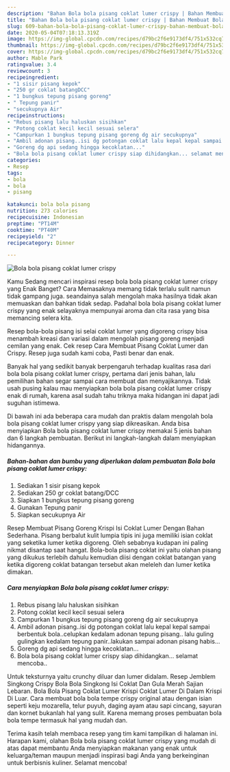 ```yaml
---
description: "Bahan Bola bola pisang coklat lumer crispy | Bahan Membuat Bola bola pisang coklat lumer crispy Yang Enak Dan Mudah"
title: "Bahan Bola bola pisang coklat lumer crispy | Bahan Membuat Bola bola pisang coklat lumer crispy Yang Enak Dan Mudah"
slug: 609-bahan-bola-bola-pisang-coklat-lumer-crispy-bahan-membuat-bola-bola-pisang-coklat-lumer-crispy-yang-enak-dan-mudah
date: 2020-05-04T07:18:13.319Z
image: https://img-global.cpcdn.com/recipes/d79bc2f6e9173df4/751x532cq70/bola-bola-pisang-coklat-lumer-crispy-foto-resep-utama.jpg
thumbnail: https://img-global.cpcdn.com/recipes/d79bc2f6e9173df4/751x532cq70/bola-bola-pisang-coklat-lumer-crispy-foto-resep-utama.jpg
cover: https://img-global.cpcdn.com/recipes/d79bc2f6e9173df4/751x532cq70/bola-bola-pisang-coklat-lumer-crispy-foto-resep-utama.jpg
author: Mable Park
ratingvalue: 3.4
reviewcount: 3
recipeingredient:
- "1 sisir pisang kepok"
- "250 gr coklat batangDCC"
- "1 bungkus tepung pisang goreng"
- " Tepung panir"
- "secukupnya Air"
recipeinstructions:
- "Rebus pisang lalu haluskan sisihkan"
- "Potong coklat kecil kecil sesuai selera"
- "Campurkan 1 bungkus tepung pisang goreng dg air secukupnya"
- "Ambil adonan pisang..isi dg potongan coklat lalu kepal kepal sampai berbentuk bola..celupkan kedalam adonan tepung pisang.. lalu guling gulingkan kedalam tepung panir..lakukan sampai adonan pisang habis..."
- "Goreng dg api sedang hingga kecoklatan..."
- "Bola bola pisang coklat lumer crispy siap dihidangkan... selamat mencoba.."
categories:
- Resep
tags:
- bola
- bola
- pisang

katakunci: bola bola pisang 
nutrition: 273 calories
recipecuisine: Indonesian
preptime: "PT14M"
cooktime: "PT40M"
recipeyield: "2"
recipecategory: Dinner

---
```



![Bola bola pisang coklat lumer crispy](https://img-global.cpcdn.com/recipes/d79bc2f6e9173df4/751x532cq70/bola-bola-pisang-coklat-lumer-crispy-foto-resep-utama.jpg)

Kamu Sedang mencari inspirasi resep bola bola pisang coklat lumer crispy yang Enak Banget? Cara Memasaknya memang tidak terlalu sulit namun tidak gampang juga. seandainya salah mengolah maka hasilnya tidak akan memuaskan dan bahkan tidak sedap. Padahal bola bola pisang coklat lumer crispy yang enak selayaknya mempunyai aroma dan cita rasa yang bisa memancing selera kita.

Resep bola-bola pisang isi selai coklat lumer yang digoreng crispy bisa menambah kreasi dan variasi dalam mengolah pisang goreng menjadi cemilan yang enak. Cek resep Cara Membuat Pisang Coklat Lumer dan Crispy. Resep juga sudah kami coba, Pasti benar dan enak.

Banyak hal yang sedikit banyak berpengaruh terhadap kualitas rasa dari bola bola pisang coklat lumer crispy, pertama dari jenis bahan, lalu pemilihan bahan segar sampai cara membuat dan menyajikannya. Tidak usah pusing kalau mau menyiapkan bola bola pisang coklat lumer crispy enak di rumah, karena asal sudah tahu triknya maka hidangan ini dapat jadi suguhan istimewa.


Di bawah ini ada beberapa cara mudah dan praktis dalam mengolah bola bola pisang coklat lumer crispy yang siap dikreasikan. Anda bisa menyiapkan Bola bola pisang coklat lumer crispy memakai 5 jenis bahan dan 6 langkah pembuatan. Berikut ini langkah-langkah dalam menyiapkan hidangannya.

<!--inarticleads1-->

##### Bahan-bahan dan bumbu yang diperlukan dalam pembuatan Bola bola pisang coklat lumer crispy:

1. Sediakan 1 sisir pisang kepok
1. Sediakan 250 gr coklat batang/DCC
1. Siapkan 1 bungkus tepung pisang goreng
1. Gunakan  Tepung panir
1. Siapkan secukupnya Air


Resep Membuat Pisang Goreng Krispi Isi Coklat Lumer Dengan Bahan Sederhana. Pisang berbalut kulit lumpia tipis ini juga memiliki isian coklat yang seketika lumer ketika digoreng. Oleh sebabnya kudapan ini paling nikmat disantap saat hangat. Bola-bola pisang coklat ini yaitu olahan pisang yang dikukus terlebih dahulu kemudian diisi dengan coklat batangan yang ketika digoreng coklat batangan tersebut akan meleleh dan lumer ketika dimakan. 

<!--inarticleads2-->

##### Cara menyiapkan Bola bola pisang coklat lumer crispy:

1. Rebus pisang lalu haluskan sisihkan
1. Potong coklat kecil kecil sesuai selera
1. Campurkan 1 bungkus tepung pisang goreng dg air secukupnya
1. Ambil adonan pisang..isi dg potongan coklat lalu kepal kepal sampai berbentuk bola..celupkan kedalam adonan tepung pisang.. lalu guling gulingkan kedalam tepung panir..lakukan sampai adonan pisang habis...
1. Goreng dg api sedang hingga kecoklatan...
1. Bola bola pisang coklat lumer crispy siap dihidangkan... selamat mencoba..


Untuk teksturnya yaitu crunchy diluar dan lumer didalam. Resep Jemblem Singkong Crispy Bola Bola Singkong Isi Coklat Dan Gula Merah Sajian Lebaran. Bola Bola Pisang Coklat Lumer Krispi Coklat Lumer Di Dalam Krispi Di Luar. Cara membuat bola bola tempe crispy original atau dengan isian seperti keju mozarella, telur puyuh, daging ayam atau sapi cincang, sayuran dan kornet bukanlah hal yang sulit. Karena memang proses pembuatan bola bola tempe termasuk hal yang mudah dan. 

Terima kasih telah membaca resep yang tim kami tampilkan di halaman ini. Harapan kami, olahan Bola bola pisang coklat lumer crispy yang mudah di atas dapat membantu Anda menyiapkan makanan yang enak untuk keluarga/teman maupun menjadi inspirasi bagi Anda yang berkeinginan untuk berbisnis kuliner. Selamat mencoba!
